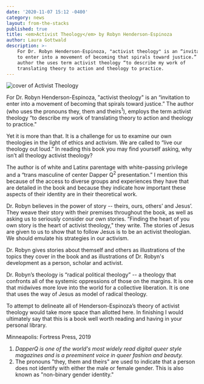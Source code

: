 ```yaml
---
date: '2020-11-07 15:12 -0400'
category: news
layout: from-the-stacks
published: true
title: <em>Activist Theology</em> by Robyn Henderson-Espinoza
author: Laura Gottwald
description: >-
    For Dr. Robyn Henderson-Espinoza, "activist theology" is an “invitation
    to enter into a movement of becoming that spirals toward justice.” The
    author the uses term activist theology “to describe my work of
    translating theory to action and theology to practice.
---
```


<div class="float-left" style="margin-right:1em; width:25em">
  <img src="{{site.baseurl}}/img/espinoza_activist-theology.jpg" alt="cover of Activist Theology">
</div>

For Dr. Robyn Henderson-Espinoza, "activist theology" is an “invitation
to enter into a movement of becoming that spirals toward justice.” The author
(who uses the pronouns they, them and theirs<sup>1</sup>), employs the
term activist theology “to describe my work of translating theory to
action and theology to practice."

Yet it is more than that. It is a challenge for us to examine our own
theologies in the light of ethics and activism. We are called to “live
our theology out loud.” In reading this book you may find yourself
asking, why isn’t all theology activist theology?

The author is of white and Latinx parentage with white-passing privilege
and a “trans masculine of center Dapper Q<sup>2</sup> presentation.” I mention this
because of the access to diverse groups and experiences they have that
are detailed in the book and because they indicate how important these
aspects of their identity are in their theoretical work.

Dr. Robyn believes in the power of story -- theirs, ours, others’ and
Jesus’. They weave their story with their premises throughout the book,
as well as asking us to seriously consider our own stories. “Finding the
heart of you own story is the heart of activist theology," they write.
The stories of Jesus are given to us to show that to follow Jesus is to
be an activist theologian. We should emulate his strategies in our activism.

Dr. Robyn gives stories about themself and others as illustrations of
the topics they cover in the book and as illustrations of Dr. Robyn's
development as a person, scholar and activist.

Dr. Robyn’s theology is “radical political theology” -- a theology that
confronts all of the systemic oppressions of those on the margins. It is
one that midwives more love into the world for a collective liberation.
It is one that uses the way of Jesus as model of radical theology.

To attempt to delineate all of Henderson-Espinoza’s theory of activist
theology would take more space than allotted here. In finishing I would
ultimately say that this is a book well worth reading and having in your
personal library.

Minneapolis: Fortress Press, 2019

1. _DapperQ is one of the world's most widely read digital queer style
magazines and is a preeminent voice in queer fashion and beauty._
2. The pronouns "they, them and theirs" are used to indicate that a
person does not identify with either the male or female gender. This is
also known as "non-binary gender identity."
